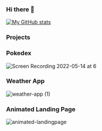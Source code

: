### Hi there 👋
[![My GitHub stats](https://github-readme-stats.vercel.app/api?username=njohal13)](https://github.com/njohal13/github-readme-stats)

### Projects


### Pokedex
![Screen Recording 2022-05-14 at 6](https://user-images.githubusercontent.com/98681977/168454881-6a199e2b-c9a4-42cf-896b-bc4e658ad2f5.gif)


### Weather App
![weather-app (1)](https://user-images.githubusercontent.com/98681977/168454927-7e89250e-193c-4602-808a-ba251c6a9790.gif)

### Animated Landing Page
![animated-landingpage](https://user-images.githubusercontent.com/98681977/171325956-0f6d146f-0354-4e51-8074-e8d7949760f8.gif)



<!--
**njohal13/njohal13** is a ✨ _special_ ✨ repository because its `README.md` (this file) appears on your GitHub profile.

Here are some ideas to get you started:

- 🔭 I’m currently working on ...
- 🌱 I’m currently learning ...
- 👯 I’m looking to collaborate on ...
- 🤔 I’m looking for help with ...
- 💬 Ask me about ...
- 📫 How to reach me: ...
- 😄 Pronouns: ...
- ⚡ Fun fact: ...
-->
